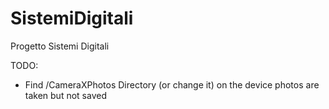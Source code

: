 # SistemiDigitali
 Progetto Sistemi Digitali
 
 TODO:
 - Find /CameraXPhotos Directory (or change it) on the device photos are taken but not saved